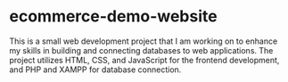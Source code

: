 # ecommerce-demo-website
This is a small web development project that I am working on to enhance my skills in building and connecting databases to web applications. The project utilizes HTML, CSS, and JavaScript for the frontend development, and PHP and XAMPP for database connection.
